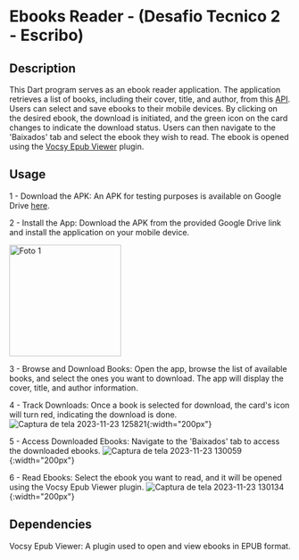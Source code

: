 # Ebooks Reader - (Desafio Tecnico 2 - Escribo)

## Description
This Dart program serves as an ebook reader application. The application retrieves a list of books, including their cover, title, and author, from this [API](https://escribo.com/books.json). Users can select and save ebooks to their mobile devices. By clicking on the desired ebook, the download is initiated, and the green icon on the card changes to indicate the download status. Users can then navigate to the 'Baixados' tab and select the ebook they wish to read. The ebook is opened using the [Vocsy Epub Viewer](https://pub.dev/packages/vocsy_epub_viewer) plugin.

## Usage
1 - Download the APK: An APK for testing purposes is available on Google Drive [here](https://drive.google.com/drive/folders/1BpYaCcFp0QY1ZZFjsLpqYh0m78Dyg86X?usp=sharing).

2 - Install the App: Download the APK from the provided Google Drive link and install the application on your mobile device.

<img src="https://github.com/Fernandoez/eBookReader/assets/69535503/d231ce4c-7119-4ed4-8bcc-5ad73e1e66d5" alt="Foto 1" width="200"/>

3 - Browse and Download Books: Open the app, browse the list of available books, and select the ones you want to download. The app will display the cover, title, and author information.

4 - Track Downloads: Once a book is selected for download, the card's icon will turn red, indicating the download is done.
![Captura de tela 2023-11-23 125821](https://github.com/Fernandoez/eBookReader/assets/69535503/e0a0b6c6-b0d3-46f2-be51-6811d24cc6cd){:width="200px"}

5 - Access Downloaded Ebooks: Navigate to the 'Baixados' tab to access the downloaded ebooks.
![Captura de tela 2023-11-23 130059](https://github.com/Fernandoez/eBookReader/assets/69535503/e1e8e71a-d216-48ba-b550-09cf01bf4436){:width="200px"}

6 - Read Ebooks: Select the ebook you want to read, and it will be opened using the Vocsy Epub Viewer plugin.
![Captura de tela 2023-11-23 130134](https://github.com/Fernandoez/eBookReader/assets/69535503/9f8df1fe-c646-493f-acbe-30699c609591){:width="200px"}

## Dependencies
Vocsy Epub Viewer: A plugin used to open and view ebooks in EPUB format.
